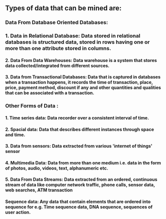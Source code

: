 
## Types of data that can be mined are: 

### Data From Database Oriented Databases:

### 1. Data in Relational Database: Data stored in relational databases is structured data, stored in rows having one or more than one attribute stored in columns.  

#### 2. Data From Data Warehouses: Data warehouse is a system that stores data collected/integrated from different sources.

#### 3. Data from Transactional Databases: Data that is captured in databases when a transaction happens, it records the time of transaction, place, price, payment method, discount if any and other quantities and qualities that can be associated with a transaction. 

### Other Forms of Data :

#### 1. Time series data: Data recorder over a consistent interval of time.

#### 2. Spacial data: Data that describes different instances through space and time.

#### 3. Data from sensors: Data extracted from various 'internet of things' sensor

#### 4. Multimedia Data: Data from more than one medium i.e. data in the form of photos, audio, videos, text, alphanumeric etc. 

#### 5. Data From Data Streams: Data extracted from an ordered, continuous stream of data like computer network traffic, phone calls, sensor data, web searches, ATM transaction

#### Sequence data: Any data that contain elements that are ordered into sequence for e.g. Time sequence data, DNA sequence, sequences of user action.


